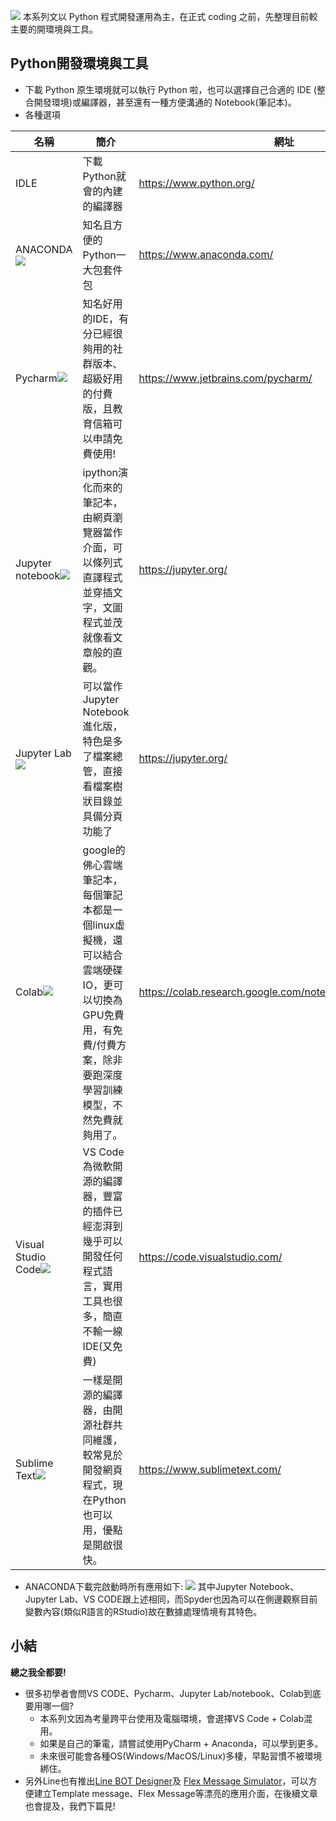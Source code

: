 ![](https://i.imgur.com/hiSd5U5.png)
本系列文以 Python 程式開發運用為主，在正式 coding 之前，先整理目前較主要的開環境與工具。

## Python開發環境與工具
- 下載 Python 原生環境就可以執行 Python 啦，也可以選擇自己合適的 IDE (整合開發環境)或編譯器，甚至還有一種方便溝通的 Notebook(筆記本)。 
- 各種選項

|名稱|簡介|網址|
|--|--|--|
|IDLE|下載Python就會的內建的編譯器|https://www.python.org/|
|ANACONDA![](https://i.imgur.com/9GYGYc2.png)|知名且方便的Python一大包套件包|https://www.anaconda.com/|
|Pycharm![](https://i.imgur.com/5pNnQme.png)|知名好用的IDE，有分已經很夠用的社群版本、超級好用的付費版，且教育信箱可以申請免費使用!|https://www.jetbrains.com/pycharm/|
|Jupyter notebook![](https://i.imgur.com/AnDHr77.png)|ipython演化而來的筆記本，由網頁瀏覽器當作介面，可以條列式直譯程式並穿插文字，文圖程式並茂就像看文章般的直觀。|https://jupyter.org/|
|Jupyter Lab![](https://i.imgur.com/AnDHr77.png)|可以當作Jupyter Notebook進化版，特色是多了檔案總管，直接看檔案樹狀目錄並具備分頁功能了|https://jupyter.org/|
|Colab![](https://i.imgur.com/k7iAKJG.png)|google的佛心雲端筆記本，每個筆記本都是一個linux虛擬機，還可以結合雲端硬碟IO，更可以切換為GPU免費用，有免費/付費方案，除非要跑深度學習訓練模型，不然免費就夠用了。|https://colab.research.google.com/notebooks/welcome.ipynb
|Visual Studio Code![](https://i.imgur.com/qC6VbBv.png)|VS Code為微軟開源的編譯器，豐富的插件已經澎湃到幾乎可以開發任何程式語言，實用工具也很多，簡直不輸一線IDE(又免費)|https://code.visualstudio.com/|
|Sublime Text![](https://i.imgur.com/S6nAPBa.png)|一樣是開源的編譯器，由開源社群共同維護，較常見於開發網頁程式，現在Python也可以用，優點是開啟很快。|https://www.sublimetext.com/|

- ANACONDA下載完啟動時所有應用如下:
    ![](https://i.imgur.com/6SGNLkZ.png)
    其中Jupyter Notebook、Jupyter Lab、VS CODE跟上述相同，而Spyder也因為可以在側邊觀察目前變數內容(類似R語言的RStudio)故在數據處理情境有其特色。

## 小結
**總之我全都要!**
- 很多初學者會問VS CODE、Pycharm、Jupyter Lab/notebook、Colab到底要用哪一個?
    - 本系列文因為考量跨平台使用及電腦環境，會選擇VS Code + Colab混用。
    - 如果是自己的筆電，請嘗試使用PyCharm + Anaconda，可以學到更多。
    - 未來很可能會各種OS(Windows/MacOS/Linux)多棲，早點習慣不被環境綁住。
- 另外Line也有推出[Line BOT Designer](https://developers.line.biz/en/services/bot-designer/)及 [Flex Message Simulator](https://developers.line.biz/flex-simulator/)，可以方便建立Template message、Flex Message等漂亮的應用介面，在後續文章也會提及，我們下篇見!
